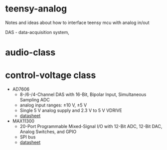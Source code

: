 # teensy-analog
Notes and ideas about how to interface teensy mcu with analog in/out

DAS - data-acquisition system,

# audio-class 
# control-voltage class
* AD7606
  * 8-/6-/4-Channel DAS with 16-Bit, Bipolar Input, Simultaneous Sampling ADC  
  * analog input ranges: ±10 V, ±5 V
  * Single 5 V analog supply and 2.3 V to 5 V VDRIVE
  * [datasheet](https://www.plexishop.it/pdf/AD7606.pdf)
* MAX11300
  * 20-Port Programmable Mixed-Signal I/O with 12-Bit ADC, 12-Bit DAC, Analog Switches, and GPIO  
  * SPI bus
  * [datasheet](https://www.maximintegrated.com/en/products/analog/data-converters/analog-to-digital-converters/MAX11300.html)
